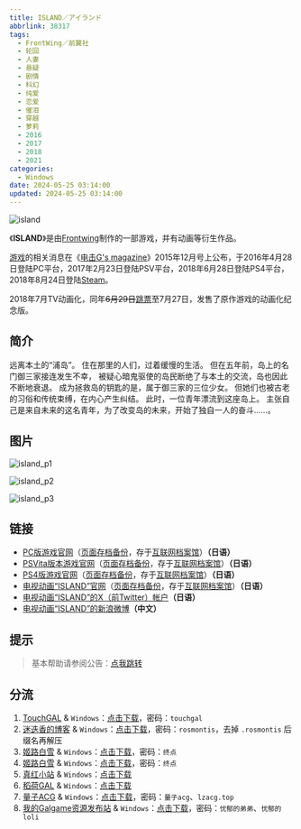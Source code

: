 ```yaml
---
title: ISLAND／アイランド
abbrlink: 38317
tags:
  - FrontWing／前翼社
  - 轮回
  - 人妻
  - 悬疑
  - 剧情
  - 科幻
  - 纯爱
  - 恋爱
  - 催泪
  - 穿越
  - 萝莉
  - 2016
  - 2017
  - 2018
  - 2021
categories:
  - Windows
date: 2024-05-25 03:14:00
updated: 2024-05-25 03:14:00
---
```


![island](https://static.saop.cc/vns/img/island.webp)

《**ISLAND**》是由[Frontwing](https://zh.moegirl.org.cn/Frontwing)制作的一部游戏，并有动画等衍生作品。

[游戏](https://zh.moegirl.org.cn/游戏)的相关消息在《[电击G's magazine](https://zh.moegirl.org.cn/电击G's_magazine)》2015年12月号上公布，于2016年4月28日登陆PC平台，2017年2月23日登陆PSV平台，2018年6月28日登陆PS4平台，2018年8月24日登陆[Steam](https://zh.moegirl.org.cn/Steam)。

2018年7月TV动画化，同年~~6月29日~~[跳票](https://zh.moegirl.org.cn/跳票)至7月27日，发售了原作游戏的动画化纪念版。

<!-- more -->

## 简介

远离本土的“浦岛”。
住在那里的人们，过着缓慢的生活。
但在五年前，岛上的名门御三家接连发生不幸，
被疑心暗鬼驱使的岛民断绝了与本土的交流，岛也因此不断地衰退。
成为拯救岛的钥匙的是，属于御三家的三位少女。
但她们也被古老的习俗和传统束缚，在内心产生纠结。
此时，一位青年漂流到这座岛上。
主张自己是来自未来的这名青年，为了改变岛的未来，开始了独自一人的奋斗……。

## 图片

![island_p1](https://static.saop.cc/vns/img/island_p1.webp)

![island_p2](https://static.saop.cc/vns/img/island_p2.webp)

![island_p3](https://static.saop.cc/vns/img/island_p3.webp)

## 链接

- [PC版游戏官网](http://never-island.com/game/)（[页面存档备份](https://web.archive.org/web/20180422210100/http://never-island.com/game/)，存于[互联网档案馆](https://zh.wikipedia.org/wiki/互联网档案馆)）**（日语）**
- [PSVita版本游戏官网](http://www.prot.co.jp/psv/island/index.html)（[页面存档备份](https://web.archive.org/web/20180514072224/http://www.prot.co.jp/psv/island/index.html)，存于[互联网档案馆](https://zh.wikipedia.org/wiki/互联网档案馆)）**（日语）**
- [PS4版游戏官网](http://www.prot.co.jp/ps4/island/)（[页面存档备份](https://web.archive.org/web/20180502100041/http://www.prot.co.jp/ps4/island/)，存于[互联网档案馆](https://zh.wikipedia.org/wiki/互联网档案馆)）**（日语）**
- [电视动画“ISLAND”官网](http://never-island.com/)（[页面存档备份](https://web.archive.org/web/20180316084246/http://never-island.com/)，存于[互联网档案馆](https://zh.wikipedia.org/wiki/互联网档案馆)）**（日语）**
- [电视动画“ISLAND”的X（前Twitter）帐户](https://twitter.com/island_fw)**（日语）**
- [电视动画“ISLAND”的新浪微博](https://weibo.com/islandanime)**（中文）**

## 提示

> 基本帮助请参阅公告：[点我跳转](/p/announcement/)

## 分流

1. [TouchGAL](https://www.touchgal.us/) & `Windows`：[点击下载](https://pan.touchgal.net/s/wmHv)，密码：`touchgal`
2. [迷迭香的博客](https://rosmontis.com/) & `Windows`：[点击下载](https://drive.rosmontis.com/s/X9KSe)，密码：`rosmontis`，去掉 `.rosmontis` 后缀名再解压
3. [姬路白雪](https://pan.jlbx.xyz/) & `Windows`：[点击下载](https://pan.jlbx.xyz/GalGame/PC/Island)，密码：`终点`
4. [姬路白雪](https://pan.jlbx.xyz/) & `Windows`：[点击下载](https://pan.jlbx.xyz/GalGame/gal%E7%BB%88%E7%82%B9%E8%B5%84%E6%BA%90%EF%BC%88%E5%AF%86%E7%A0%81%20%E7%BB%88%E7%82%B9%EF%BC%89/HI/ISLAND/%E5%A4%9C%E9%B8%AE%E7%9A%84%E6%A0%91%E6%B4%9E%E7%89%88%E6%9C%AC)，密码：`终点`
5. [真红小站](https://www.shinnku.com/) & `Windows`：[点击下载](https://www.shinnku.com/api/download/0/win/ISLAND.7z)
6. [稻荷GAL](https://inarigal.com/) & `Windows`：[点击下载](https://inarigal.com/detail/4440)
7. [量子ACG](https://lzacg.org/) & `Windows`：[点击下载](https://lzacg.org/434)，密码：`量子acg`、`lzacg.top`
8. [我的Galgame资源发布站](https://www.ttloli.com/) & `Windows`：[点击下载](https://www.ttloli.com/island.html)，密码：`忧郁的弟弟`、`忧郁的loli`
